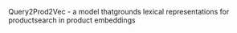 

Query2Prod2Vec - a model thatgrounds lexical representations for productsearch in product embeddings
